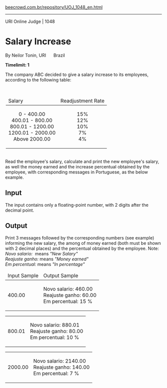 <p><a href="https://www.beecrowd.com.br/repository/UOJ_1048_en.html">beecrowd.com.br/repository/UOJ_1048_en.html</a></p><hr>
      <div>
        <span>URI Online Judge | 1048</span>
        <h1>Salary Increase</h1>
        <div><p>
           By Neilor Tonin, URI <img alt="" src="https://resources.urionlinejudge.com.br/gallery/images/flags/br.gif" style="width: 16px; height: 11px; "> Brazil</p>
        </div>
        <strong>Timelimit: 1</strong>
      </div>
      <div>
      <div>
      <p>
       The company ABC decided to give a salary increase to its employees, according to the following table:</p>
      <br>
      <p>
    </p><div align="center">
    <table style="width: 500px;">
      <thead>
        <tr>
          <td>Salary</td>
          <td> Readjustment Rate</td>
        </tr>
      </thead>
      <tbody>
        <tr>
          <td>
            <p style="text-align: center">
             0 - 400.00<br>
             400.01 - 800.00<br>
             800.01 - 1200.00<br>
             1200.01 - 2000.00<br>
             Above 2000.00</p>
          </td>
          <td>
            <p style="text-align: center">
             15%<br>
             12%<br>
             10%<br>
             7%<br>
             4%</p>
          </td>
        </tr>
      </tbody>
    </table>
  </div>
  <p></p>
  <br>
   Read the employee's salary, calculate and print the new employee's salary, as well the money earned and the increase percentual obtained by the employee, with corresponding messages in Portuguese, as the below example.<p></p>
</div>
<h2>Input</h2>
<div>
  <p>
   The input contains only a floating-point number, with 2 digits after the decimal point.</p>
</div>
<h2>Output</h2>
<div>
  <p>
   Print 3 messages followed by the corresponding numbers (see example) informing the new salary, the among of money earned (both must be shown with 2 decimal places) and the percentual obtained by the employee. Note:<br>
  <em>Novo salario:&nbsp; </em>means <em>"New Salary</em><em>"</em><br>
  <em>Reajuste ganho: </em>means <em>"Money earned"</em><br>
  <em>Em percentual: </em>means <em>"In percentage"</em></p>
</div>
<div></div>
  <table>
    <thead>
      <tr>
        <td>Input Sample</td>
        <td>Output Sample</td>
      </tr>
    </thead>
    <tbody>
      <tr>
        <td>
          <p>
           400.00</p>
        </td>
        <td>
          <p>
           Novo salario: 460.00<br>
           Reajuste ganho: 60.00<br>
           Em percentual: 15 %</p>
        </td>
      </tr>
    </tbody>
  </table>
  <table>
    <tbody>
      <tr>
        <td>
          <p>
           800.01</p>
        </td>
        <td>
          <p>
           Novo salario: 880.01<br>
           Reajuste ganho: 80.00<br>
           Em percentual: 10 %</p>
        </td>
      </tr>
    </tbody>
  </table>
  <table>
    <tbody>
      <tr>
        <td>
          <p>
           2000.00</p>
        </td>
        <td>
          <p>
           Novo salario: 2140.00<br>
           Reajuste ganho: 140.00<br>
           Em percentual: 7 %</p>
        </td>
      </tr>
    </tbody>
  </table>
</div>